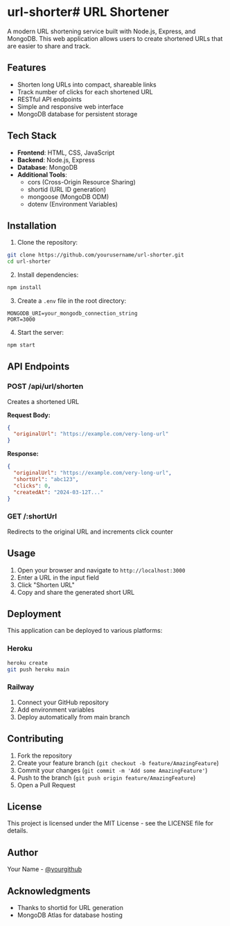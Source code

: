 # url-shorter# URL Shortener

A modern URL shortening service built with Node.js, Express, and MongoDB. This web application allows users to create shortened URLs that are easier to share and track.

## Features

- Shorten long URLs into compact, shareable links
- Track number of clicks for each shortened URL
- RESTful API endpoints
- Simple and responsive web interface
- MongoDB database for persistent storage

## Tech Stack

- **Frontend**: HTML, CSS, JavaScript
- **Backend**: Node.js, Express
- **Database**: MongoDB
- **Additional Tools**: 
  - cors (Cross-Origin Resource Sharing)
  - shortid (URL ID generation)
  - mongoose (MongoDB ODM)
  - dotenv (Environment Variables)

## Installation

1. Clone the repository:
```bash
git clone https://github.com/yourusername/url-shorter.git
cd url-shorter
```

2. Install dependencies:
```bash
npm install
```

3. Create a `.env` file in the root directory:
```env
MONGODB_URI=your_mongodb_connection_string
PORT=3000
```

4. Start the server:
```bash
npm start
```

## API Endpoints

### POST /api/url/shorten
Creates a shortened URL

**Request Body:**
```json
{
  "originalUrl": "https://example.com/very-long-url"
}
```

**Response:**
```json
{
  "originalUrl": "https://example.com/very-long-url",
  "shortUrl": "abc123",
  "clicks": 0,
  "createdAt": "2024-03-12T..."
}
```

### GET /:shortUrl
Redirects to the original URL and increments click counter

## Usage

1. Open your browser and navigate to `http://localhost:3000`
2. Enter a URL in the input field
3. Click "Shorten URL"
4. Copy and share the generated short URL

## Deployment

This application can be deployed to various platforms:

### Heroku
```bash
heroku create
git push heroku main
```

### Railway
1. Connect your GitHub repository
2. Add environment variables
3. Deploy automatically from main branch

## Contributing

1. Fork the repository
2. Create your feature branch (`git checkout -b feature/AmazingFeature`)
3. Commit your changes (`git commit -m 'Add some AmazingFeature'`)
4. Push to the branch (`git push origin feature/AmazingFeature`)
5. Open a Pull Request

## License

This project is licensed under the MIT License - see the LICENSE file for details.

## Author

Your Name - [@yourgithub](https://github.com/yourusername)

## Acknowledgments

- Thanks to shortid for URL generation
- MongoDB Atlas for database hosting